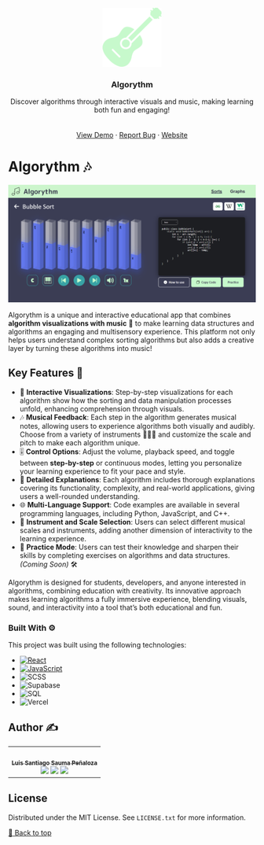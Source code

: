 <!-- PROJECT LOGO -->
<br />
<div align="center">
  <a href="https://github.com/othneildrew/Best-README-Template">
    <img src="public/resources/guitar-instrument.png" alt="Logo" width="120" height="120">
  </a>

  <h3 align="center">Algorythm</h3>

  <p align="center">
    Discover algorithms through interactive visuals and music, making learning both fun and engaging!
    <br />
    <br />
    <br />
    <a href="INSERTAR_DEMO">View Demo</a>
    ·
    <a href="https://github.com/santiagosauma/Algorythm/issues/new">Report Bug</a>
    ·
    <a href="https://algorythm-three.vercel.app">Website</a>
  </p>
</div>



# Algorythm 🎶

[![Algorythm Screenshot][product-screenshot]](https://algorythm-three.vercel.app)

Algorythm is a unique and interactive educational app that combines **algorithm visualizations with music** 🎵 to make learning data structures and algorithms an engaging and multisensory experience. This platform not only helps users understand complex sorting algorithms but also adds a creative layer by turning these algorithms into music!

## Key Features 🌟

- 🎨 **Interactive Visualizations**: Step-by-step visualizations for each algorithm show how the sorting and data manipulation processes unfold, enhancing comprehension through visuals.
- 🎶 **Musical Feedback**: Each step in the algorithm generates musical notes, allowing users to experience algorithms both visually and audibly. Choose from a variety of instruments 🎷🎸🎻 and customize the scale and pitch to make each algorithm unique.
- 🎚️ **Control Options**: Adjust the volume, playback speed, and toggle between **step-by-step** or continuous modes, letting you personalize your learning experience to fit your pace and style.
- 📖 **Detailed Explanations**: Each algorithm includes thorough explanations covering its functionality, complexity, and real-world applications, giving users a well-rounded understanding.
- 🌐 **Multi-Language Support**: Code examples are available in several programming languages, including Python, JavaScript, and C++.
- 🎼 **Instrument and Scale Selection**: Users can select different musical scales and instruments, adding another dimension of interactivity to the learning experience.
- 📝 **Practice Mode**: Users can test their knowledge and sharpen their skills by completing exercises on algorithms and data structures. *(Coming Soon)* 🛠️

Algorythm is designed for students, developers, and anyone interested in algorithms, combining education with creativity. Its innovative approach makes learning algorithms a fully immersive experience, blending visuals, sound, and interactivity into a tool that’s both educational and fun.




### Built With ⚙️

This project was built using the following technologies:

- [![React][React.js]][React-url]
- [![JavaScript][JavaScript.js]][JavaScript-url]
- ![SCSS][SCSS]
- ![Supabase][Supabase]
- ![SQL][SQL]
- ![Vercel][Vercel]


<!-- 
## Roadmap

- [x] Add Changelog
- [x] Add back to top links
- [ ] Add Additional Templates w/ Examples
- [ ] Add "components" document to easily copy & paste sections of the readme
- [ ] Multi-language Support
    - [ ] Chinese
    - [ ] Spanish

See the [open issues](https://github.com/othneildrew/Best-README-Template/issues) for a full list of proposed features (and known issues).

<p align="right">(<a href="#readme-top">back to top</a>)</p>
-->


## Author ✍️

<table align="center">
  <tr>
    <td align="center">
      <a href="https://github.com/santiagosauma">
        <img src="https://avatars.githubusercontent.com/santiagosauma" width="100px;" alt=""/>
        <br /><sub><b>Luis Santiago Sauma Peñaloza</b></sub>
      </a>
      <br />
      <a style="padding-top: 40px;" href="https://github.com/santiagosauma" title="GitHub"><img src="https://img.shields.io/badge/GitHub-181717?style=for-the-badge&logo=github&logoColor=white"></a>
      <a href="https://www.linkedin.com/in/santiagosauma/" title="LinkedIn"><img src="https://img.shields.io/badge/LinkedIn-0077B5?style=for-the-badge&logo=linkedin&logoColor=white"></a>
      <a href="mailto:lssaumap@gmail.com" title="Mail"><img src="https://img.shields.io/badge/Mail-D14836?style=for-the-badge&logo=gmail&logoColor=white"></a>
    </td>
  </tr>
</table>


## License

Distributed under the MIT License. See `LICENSE.txt` for more information.


[🔼 Back to top](#readme-top)



<!-- MARKDOWN LINKS & IMAGES -->
<!-- https://www.markdownguide.org/basic-syntax/#reference-style-links -->
[linkedin-url]: https://linkedin.com/in/othneildrew
[product-screenshot]: public/resources/Project_Screenshot.png
[React.js]: https://img.shields.io/badge/React-20232A?style=for-the-badge&logo=react&logoColor=61DAFB
[React-url]: https://reactjs.org/
[JavaScript.js]: https://img.shields.io/badge/JavaScript-F7DF1E?style=for-the-badge&logo=javascript&logoColor=black
[JavaScript-url]: https://developer.mozilla.org/en-US/docs/Web/JavaScript
[SCSS]: https://img.shields.io/badge/SCSS-CC6699?style=for-the-badge&logo=sass&logoColor=white
[Supabase]: https://img.shields.io/badge/Supabase-3ECF8E?style=for-the-badge&logo=supabase&logoColor=white
[SQL]: https://img.shields.io/badge/SQL-4479A1?style=for-the-badge&logo=database&logoColor=white
[Vercel]: https://img.shields.io/badge/Vercel-000000?style=for-the-badge&logo=vercel&logoColor=white